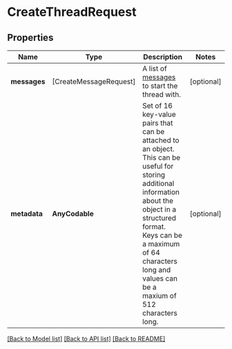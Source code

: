 # CreateThreadRequest

## Properties
Name | Type | Description | Notes
------------ | ------------- | ------------- | -------------
**messages** | [CreateMessageRequest] | A list of [messages](/docs/api-reference/messages) to start the thread with. | [optional] 
**metadata** | **AnyCodable** | Set of 16 key-value pairs that can be attached to an object. This can be useful for storing additional information about the object in a structured format. Keys can be a maximum of 64 characters long and values can be a maxium of 512 characters long.  | [optional] 

[[Back to Model list]](../README.md#documentation-for-models) [[Back to API list]](../README.md#documentation-for-api-endpoints) [[Back to README]](../README.md)


